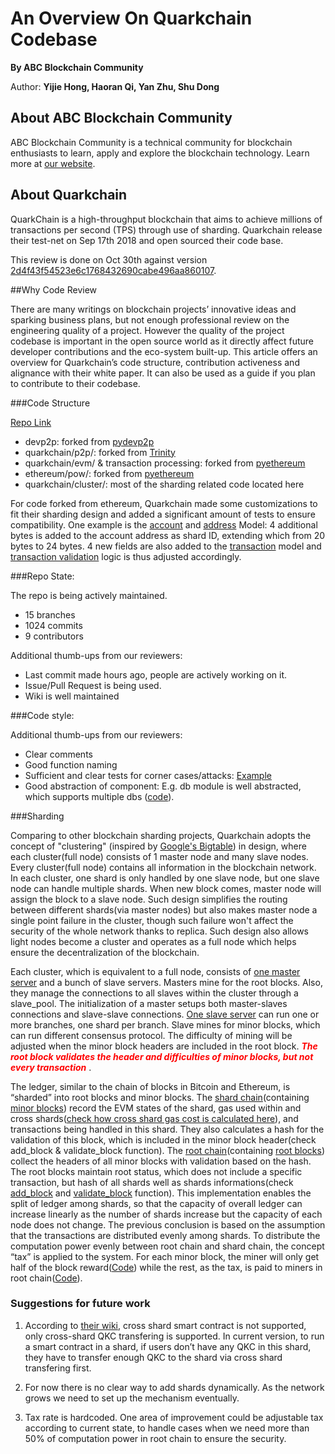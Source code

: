# An Overview On Quarkchain Codebase 

__By ABC Blockchain Community__

Author: __Yijie Hong, Haoran Qi, Yan Zhu, Shu Dong__


## About ABC Blockchain Community

ABC Blockchain Community is a technical community for blockchain enthusiasts to learn, apply and explore the blockchain technology. Learn more at [our website](www.abcer.world). 


## About Quarkchain

QuarkChain is a high-throughput blockchain that aims to achieve millions of transactions per second (TPS) through use of sharding. Quarkchain release their test-net on Sep 17th 2018 and open sourced their code base. 

This review is done on Oct 30th against version [2d4f43f54523e6c1768432690cabe496aa860107](https://github.com/QuarkChain/pyquarkchain/tree/2d4f43f54523e6c1768432690cabe496aa860107/quarkchain).


##Why Code Review

There are many writings on blockchain projects’ innovative ideas and sparking business plans, but not enough professional review on the engineering quality of a project. However the quality of the project codebase is important in the open source world as it directly affect future developer contributions and the eco-system built-up. This article offers an overview for Quarkchain’s code structure, contribution activeness and alignance with their white paper. It can also be used as a guide if you plan to contribute to their codebase. 

###Code Structure

[Repo Link](https://github.com/QuarkChain/pyquarkchain/tree/)

 - devp2p: forked from [pydevp2p](https://github.com/ethereum/pydevp2p/tree/develop/devp2p)
 - quarkchain/p2p/: forked from [Trinity](https://github.com/ethereum/py-evm/tree/master/p2p)
 - quarkchain/evm/ & transaction processing: forked from [pyethereum](https://github.com/ethereum/pyethereum/tree/develop/ethereum)
 - ethereum/pow/: forked from [pyethereum](https://github.com/ethereum/pyethereum/tree/develop/ethereum/pow)
 - quarkchain/cluster/: most of the sharding related code located here

For code forked from ethereum, Quarkchain made some customizations to fit their sharding design and added a significant amount of tests to ensure compatibility. One example is the [account](https://github.com/QuarkChain/pyquarkchain/blob/2d4f43f54523e6c1768432690cabe496aa860107/quarkchain/accounts.py#L40) and [address](https://github.com/QuarkChain/pyquarkchain/blob/2d4f43f54523e6c1768432690cabe496aa860107/quarkchain/core.py#L325) Model: 4 additional bytes is added to the account address as shard ID, extending which from 20 bytes to 24 bytes. 4 new fields are also added to the [transaction](https://github.com/QuarkChain/pyquarkchain/blob/2d4f43f54523e6c1768432690cabe496aa860107/quarkchain/evm/transactions.py#L61-L64) model and [transaction validation](https://github.com/QuarkChain/pyquarkchain/blob/2d4f43f54523e6c1768432690cabe496aa860107/quarkchain/cluster/shard_state.py#L193) logic is thus adjusted accordingly.

###Repo State:

The repo is being actively maintained.
 
 - 15 branches
 - 1024 commits
 - 9 contributors

Additional thumb-ups from our reviewers: 
 
 - Last commit made hours ago, people are actively working on it.
 - Issue/Pull Request is being used.
 - Wiki is well maintained

###Code style:

Additional thumb-ups from our reviewers: 
 
 - Clear comments
 - Good function naming
 - Sufficient and clear tests for corner cases/attacks: [Example](https://github.com/QuarkChain/pyquarkchain/blob/2d4f43f54523e6c1768432690cabe496aa860107/quarkchain/cluster/tests/test_root_state.py#L371)
 - Good abstraction of component: E.g. db module is well abstracted, which supports multiple dbs ([code](https://github.com/QuarkChain/pyquarkchain/blob/master/quarkchain/db.py)).

###Sharding

Comparing to other blockchain sharding projects, Quarkchain adopts the concept of "clustering" (inspired by [Google's Bigtable](https://en.wikipedia.org/wiki/Bigtable)) in design, where each cluster(full node) consists of 1 master node and many slave nodes. Every cluster(full node) contains all information in the blockchain network. In each cluster, one shard is only handled by one slave node, but one slave node can handle multiple shards. When new block comes, master node will assign the block to a slave node. Such design simplifies the routing between different shards(via master nodes) but also makes master node a single point failure in the cluster, though such failure won't affect the security of the whole network thanks to replica. Such design also allows light nodes become a cluster and operates as a full node which helps ensure the decentralization of the blockchain.

Each cluster, which is equivalent to a full node, consists of [one master server](https://github.com/QuarkChain/pyquarkchain/blob/2d4f43f54523e6c1768432690cabe496aa860107/quarkchain/cluster/master.py#L531) and a bunch of slave servers. Masters mine for the root blocks. Also, they manage the connections to all slaves within the cluster through a slave_pool. The initialization of a master setups both master-slaves connections and slave-slave connections. [One slave server](https://github.com/QuarkChain/pyquarkchain/blob/2d4f43f54523e6c1768432690cabe496aa860107/quarkchain/cluster/slave.py#L777) can run one or more branches, one shard per branch. Slave mines for minor blocks, which can run different consensus protocol. The difficulty of mining will be adjusted when the minor block headers are included in the root block. <span style="color:red"> ___The root block validates the header and difficulties of minor blocks, but not every transaction___ </span>.

The ledger, similar to the chain of blocks in Bitcoin and Ethereum, is “sharded” into root blocks and minor blocks. The [shard chain](https://github.com/QuarkChain/pyquarkchain/blob/2d4f43f54523e6c1768432690cabe496aa860107/quarkchain/cluster/shard_state.py)(containing [minor blocks](https://github.com/QuarkChain/pyquarkchain/blob/2d4f43f54523e6c1768432690cabe496aa860107/quarkchain/core.py#L723)) record the EVM states of the shard, gas used within and cross shards([check how cross shard gas cost is calculated here](https://github.com/QuarkChain/pyquarkchain/blob/2d4f43f54523e6c1768432690cabe496aa860107/quarkchain/cluster/shard_state.py#L858-L863)), and transactions being handled in this shard. They also calculates a hash for the validation of this block, which is included in the minor block header(check add_block & validate_block function). The [root chain](https://github.com/QuarkChain/pyquarkchain/blob/2d4f43f54523e6c1768432690cabe496aa860107/quarkchain/cluster/root_state.py)(containing [root blocks](https://github.com/QuarkChain/pyquarkchain/blob/2d4f43f54523e6c1768432690cabe496aa860107/quarkchain/core.py#L938)) collect the headers of all minor blocks with validation based on the hash. The root blocks maintain root status, which does not include a specific transaction, but hash of all shards well as shards informations(check [add_block](https://github.com/QuarkChain/pyquarkchain/blob/2d4f43f54523e6c1768432690cabe496aa860107/quarkchain/cluster/root_state.py#L392) and [validate_block](https://github.com/QuarkChain/pyquarkchain/blob/2d4f43f54523e6c1768432690cabe496aa860107/quarkchain/cluster/root_state.py#L277) function). This implementation enables the split of ledger among shards, so that the capacity of overall ledger can increase linearly as the number of shards increase but the capacity of each node does not change. The previous conclusion is based on the assumption that the transactions are distributed evenly among shards. To distribute the computation power evenly between root chain and shard chain, the concept “tax” is applied to the system. For each minor block, the miner will only get half of the block reward([Code](https://github.com/QuarkChain/pyquarkchain/blob/2d4f43f54523e6c1768432690cabe496aa860107/quarkchain/cluster/shard_state.py#L560-L561)) while the rest, as the tax, is paid to miners in root chain([Code](https://github.com/QuarkChain/pyquarkchain/blob/2d4f43f54523e6c1768432690cabe496aa860107/quarkchain/cluster/root_state.py#L205-L209)).

### Suggestions for future work
1. According to [their wiki](https://github.com/QuarkChain/pyquarkchain/wiki/Smart-Contract), cross shard smart contract is not supported, only cross-shard QKC transfering is supported. In current version, to run a smart contract in a shard, if users don’t have any QKC in this shard, they have to transfer enough QKC to the shard via cross shard transfering first.

2. For now there is no clear way to add shards dynamically. As the network grows we need to set up the mechanism eventually.

3. Tax rate is hardcoded. One area of improvement could be adjustable tax according to current state, to handle cases when we need more than 50% of computation power in root chain to ensure the security.
